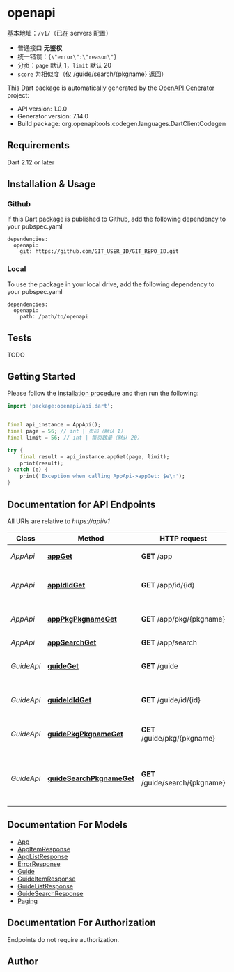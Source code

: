# openapi
基本地址：`/v1/`（已在 servers 配置）
- 普通接口 **无鉴权**
- 统一错误：`{\"error\":\"reason\"}`
- 分页：`page` 默认 1，`limit` 默认 20
- `score` 为相似度（仅 /guide/search/{pkgname} 返回）


This Dart package is automatically generated by the [OpenAPI Generator](https://openapi-generator.tech) project:

- API version: 1.0.0
- Generator version: 7.14.0
- Build package: org.openapitools.codegen.languages.DartClientCodegen

## Requirements

Dart 2.12 or later

## Installation & Usage

### Github
If this Dart package is published to Github, add the following dependency to your pubspec.yaml
```
dependencies:
  openapi:
    git: https://github.com/GIT_USER_ID/GIT_REPO_ID.git
```

### Local
To use the package in your local drive, add the following dependency to your pubspec.yaml
```
dependencies:
  openapi:
    path: /path/to/openapi
```

## Tests

TODO

## Getting Started

Please follow the [installation procedure](#installation--usage) and then run the following:

```dart
import 'package:openapi/api.dart';


final api_instance = AppApi();
final page = 56; // int | 页码（默认 1）
final limit = 56; // int | 每页数量（默认 20）

try {
    final result = api_instance.appGet(page, limit);
    print(result);
} catch (e) {
    print('Exception when calling AppApi->appGet: $e\n');
}

```

## Documentation for API Endpoints

All URIs are relative to *https://api/v1*

Class | Method | HTTP request | Description
------------ | ------------- | ------------- | -------------
*AppApi* | [**appGet**](doc//AppApi.md#appget) | **GET** /app | 获取 app 列表
*AppApi* | [**appIdIdGet**](doc//AppApi.md#appididget) | **GET** /app/id/{id} | 获取指定 app 信息（按 id）
*AppApi* | [**appPkgPkgnameGet**](doc//AppApi.md#apppkgpkgnameget) | **GET** /app/pkg/{pkgname} | 获取指定 app 信息（按包名）
*AppApi* | [**appSearchGet**](doc//AppApi.md#appsearchget) | **GET** /app/search | 搜索 app
*GuideApi* | [**guideGet**](doc//GuideApi.md#guideget) | **GET** /guide | 获取 guide 列表（按关键词）
*GuideApi* | [**guideIdIdGet**](doc//GuideApi.md#guideididget) | **GET** /guide/id/{id} | 获取指定 guide（按 id）
*GuideApi* | [**guidePkgPkgnameGet**](doc//GuideApi.md#guidepkgpkgnameget) | **GET** /guide/pkg/{pkgname} | 获取某包名下的 guide 列表
*GuideApi* | [**guideSearchPkgnameGet**](doc//GuideApi.md#guidesearchpkgnameget) | **GET** /guide/search/{pkgname} | 在指定包下根据关键词搜索 guide（词向量相似度）


## Documentation For Models

 - [App](doc//App.md)
 - [AppItemResponse](doc//AppItemResponse.md)
 - [AppListResponse](doc//AppListResponse.md)
 - [ErrorResponse](doc//ErrorResponse.md)
 - [Guide](doc//Guide.md)
 - [GuideItemResponse](doc//GuideItemResponse.md)
 - [GuideListResponse](doc//GuideListResponse.md)
 - [GuideSearchResponse](doc//GuideSearchResponse.md)
 - [Paging](doc//Paging.md)


## Documentation For Authorization

Endpoints do not require authorization.


## Author



